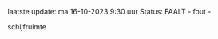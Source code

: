 laatste update: 
ma 16-10-2023  9:30   uur 
Status: FAALT - fout - 
<div class="service R">schijfruimte</div>